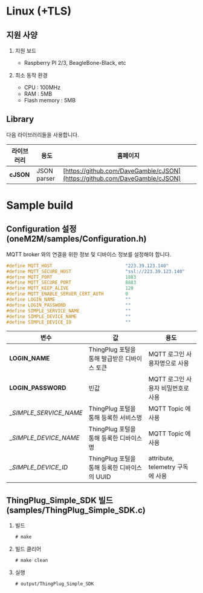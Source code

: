 Linux (+TLS)
===

지원 사양
---
1. 지원 보드
	+ Raspberry PI 2/3, BeagleBone-Black, etc 

2. 최소 동작 환경
	+ CPU : 100MHz
	+ RAM : 5MB
	+ Flash memory : 5MB

Library
---
다음 라이브러리들을 사용합니다.

라이브러리 | 용도 | 홈페이지
------------ | ------------- | -------------
__cJSON__ | JSON parser | [https://github.com/DaveGamble/cJSON](https://github.com/DaveGamble/cJSON)

Sample build
===

Configuration 설정(oneM2M/samples/Configuration.h)
---
MQTT broker 와의 연결을 위한 정보 및 디바이스 정보를 설정해야 합니다.
```c
#define MQTT_HOST                           "223.39.123.140"
#define MQTT_SECURE_HOST                    "ssl://223.39.123.140"
#define MQTT_PORT                           1883
#define MQTT_SECURE_PORT                    8883						
#define MQTT_KEEP_ALIVE                     120
#define MQTT_ENABLE_SERVER_CERT_AUTH        0
#define LOGIN_NAME                          ""
#define LOGIN_PASSWORD                      ""
#define SIMPLE_SERVICE_NAME                 ""
#define SIMPLE_DEVICE_NAME                  ""
#define SIMPLE_DEVICE_ID                    ""
```

변수 | 값 | 용도 
------------ | ------------- | -------------
__LOGIN_NAME__ | ThingPlug 포털을 통해 발급받은 디바이스 토큰 | MQTT 로그인 사용자명으로 사용
__LOGIN_PASSWORD__ | 빈값 | MQTT 로그인 사용자 비밀번호로 사용
__SIMPLE_SERVICE_NAME_ | ThingPlug 포털을 통해 등록한 서비스명 | MQTT Topic 에 사용
__SIMPLE_DEVICE_NAME_ | ThingPlug 포털을 통해 등록한 디바이스명 | MQTT Topic 에 사용
__SIMPLE_DEVICE_ID_ | ThingPlug 포털을 통해 등록한 디바이스의 UUID | attribute, telemetry 구독에 사용

ThingPlug_Simple_SDK 빌드(samples/ThingPlug_Simple_SDK.c)
---
1. 빌드

	```
	# make
	```
	
2. 빌드 클리어

	```
	# make clean
	```
	
3. 실행

	```
	# output/ThingPlug_Simple_SDK
	```
	
